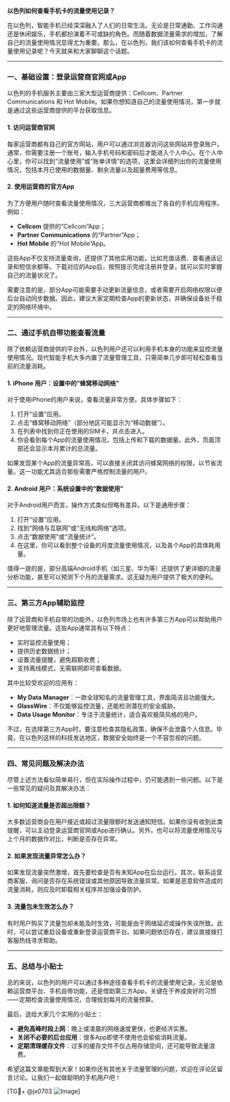 **以色列如何查看手机卡的流量使用记录？**

在以色列，智能手机已经深深融入了人们的日常生活。无论是日常通勤、工作沟通还是休闲娱乐，手机都扮演着不可或缺的角色。而随着数据流量需求的增加，了解自己的流量使用情况显得尤为重要。那么，在以色列，我们该如何查看手机卡的流量使用记录呢？今天就来和大家聊聊这个话题。

---

### **一、基础设置：登录运营商官网或App**

以色列的手机服务主要由三家大型运营商提供：Cellcom、Partner Communications 和 Hot Mobile。如果你想知道自己的流量使用情况，第一步就是通过这些运营商提供的平台获取信息。

#### **1. 访问运营商官网**
每家运营商都有自己的官方网站，用户可以通过浏览器访问这些网站并登录账户。通常，你需要注册一个账号，输入手机号码和密码后才能进入个人中心。在个人中心里，你可以找到“流量使用”或“账单详情”的选项，这里会详细列出你的流量使用情况，包括本月已使用的数据量、剩余流量以及超量费用等信息。

#### **2. 使用运营商的官方App**
为了方便用户随时查看流量使用情况，三大运营商都推出了各自的手机应用程序。例如：
- **Cellcom** 提供的“Cellcom”App；
- **Partner Communications** 的“Partner”App；
- **Hot Mobile** 的“Hot Mobile”App。

这些App不仅支持流量查询，还提供了其他实用功能，比如充值话费、查看通话记录和短信余额等。下载对应的App后，按照提示完成注册并登录，就可以实时掌握自己的流量状况了。

需要注意的是，部分App可能需要手动更新流量信息，或者需要开启网络权限以便后台自动同步数据。因此，建议大家定期检查App的更新状态，并确保设备处于稳定的网络环境中。

---

### **二、通过手机自带功能查看流量**

除了依赖运营商提供的平台外，以色列用户还可以利用手机本身的功能来监控流量使用情况。现代智能手机大多内置了流量管理工具，只需简单几步即可轻松查看当前的流量消耗。

#### **1. iPhone 用户：设置中的“蜂窝移动网络”**
对于使用iPhone的用户来说，查看流量非常方便。具体步骤如下：
1. 打开“设置”应用。
2. 点击“蜂窝移动网络”（部分地区可能显示为“移动数据”）。
3. 在列表中找到你正在使用的SIM卡，并点击进入。
4. 你会看到每个App的流量使用情况，包括上传和下载的数据量。此外，页面顶部还会显示本月累计的总流量。

如果发现某个App的流量异常高，可以直接关闭其访问蜂窝网络的权限，以节省流量。这一功能尤其适合那些需要严格控制流量的用户。

#### **2. Android 用户：系统设置中的“数据使用”**
对于Android用户而言，操作方式类似但略有差异。以下是通用步骤：
1. 打开“设置”应用。
2. 找到“网络与互联网”或“无线和网络”选项。
3. 点击“数据使用”或“流量统计”。
4. 在这里，你可以看到整个设备的月度流量使用情况，以及各个App的具体耗用量。

值得一提的是，部分高端Android手机（如三星、华为等）还提供了更详细的流量分析功能，甚至可以预测下个月的流量需求。这无疑为用户提供了极大的便利。

---

### **三、第三方App辅助监控**

除了运营商和手机自带的功能外，以色列市场上也有许多第三方App可以帮助用户更好地管理流量。这些App通常具有以下特点：
- 实时监控流量使用；
- 提供历史数据统计；
- 设置流量提醒，避免超额收费；
- 支持离线模式，无需联网即可查看数据。

其中比较受欢迎的应用有：
- **My Data Manager**：一款全球知名的流量管理工具，界面简洁且功能强大。
- **GlassWire**：不仅能够监控流量，还能检测潜在的安全威胁。
- **Data Usage Monitor**：专注于流量统计，适合喜欢极简风格的用户。

不过，在选择第三方App时，要注意检查其隐私政策，确保不会泄露个人信息。毕竟，在以色列这样的科技发达地区，数据安全始终是一个不容忽视的问题。

---

### **四、常见问题及解决办法**

尽管上述方法看似简单易行，但在实际操作过程中，仍可能遇到一些问题。以下是一些常见的疑问及其解决办法：

#### **1. 如何知道流量是否超出限额？**
大多数运营商会在用户接近或超过流量限额时发送通知短信。如果你没有收到此类提醒，可以主动登录运营商官网或App进行确认。另外，也可以将流量使用情况与上个月的数据作对比，判断是否存在异常。

#### **2. 如果发现流量异常怎么办？**
如果发现流量突然激增，首先要检查是否有未知App在后台运行。其次，联系运营商客服，询问是否存在系统错误或其他原因导致流量异常。如果是恶意软件造成的流量消耗，则应及时卸载相关程序并加强设备防护。

#### **3. 流量包未生效怎么办？**
有时用户购买了流量包却未能及时生效，可能是由于网络延迟或操作失误所致。此时，可以尝试重启设备或重新登录运营商平台。如果问题依旧存在，建议直接拨打客服热线寻求帮助。

---

### **五、总结与小贴士**

总的来说，以色列的用户可以通过多种途径查看手机卡的流量使用记录。无论是依赖运营商平台、手机自带功能，还是借助第三方App，关键在于养成良好的习惯——定期检查流量使用情况，合理规划每月的流量预算。

最后，送给大家几个实用的小贴士：
- **避免高峰时段上网**：晚上或凌晨的网络速度更快，也更经济实惠。
- **关闭不必要的后台应用**：很多App即使不使用也会偷偷消耗流量。
- **定期清理缓存文件**：过多的缓存文件不仅占用存储空间，还可能导致流量浪费。

希望这篇文章能帮到大家！如果你还有其他关于流量管理的问题，欢迎在评论区留言讨论。让我们一起做聪明的手机用户吧！

[TG💪+ @jx0703 ![Image](https://github.com/user-attachments/assets/dbca1d08-cadb-493c-b0ec-ad6f7a83f270)]